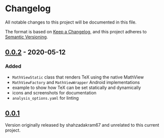# Changelog

All notable changes to this project will be documented in this file.

The format is based on [Keep a Changelog](https://keepachangelog.com/en/), and this project adheres to [Semantic Versioning](https://semver.org/).

## [0.0.2] - 2020-05-12

### Added

- `MathViewStatic` class that renders TeX using the native MathView
- `MathViewFactory` and `MathViewWrapper` Android implementations
- example to show how TeX can be set statically and dynamically 
- icons and screenshots for documentation
- `analysis_options.yaml` for linting

## [0.0.1] 

Version originally released by shahzadakram67 and unrelated to this current project.

[unreleased]: https://github.com/LeonStaufer/TeXTools/compare/v0.0.2...HEAD
[0.0.2]: https://github.com/LeonStaufer/TeXTools/releases/tag/v0.0.2
[0.0.1]: https://pub.dev/packages/fluttex/versions/0.0.1
